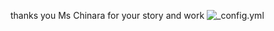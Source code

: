 thanks you Ms Chinara for your story and work
![_config.yml](https://encrypted-tbn3.gstatic.com/images?q=tbn:ANd9GcTuVGZyRiWwsJ43E1lkTptLBVqDvEHcp2ujUVzYEpSBuEtsr0RX)
